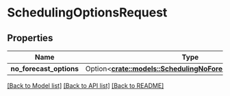 # SchedulingOptionsRequest

## Properties

Name | Type | Description | Notes
------------ | ------------- | ------------- | -------------
**no_forecast_options** | Option<[**crate::models::SchedulingNoForecastOptionsRequest**](SchedulingNoForecastOptionsRequest.md)> |  | [optional]

[[Back to Model list]](../README.md#documentation-for-models) [[Back to API list]](../README.md#documentation-for-api-endpoints) [[Back to README]](../README.md)



